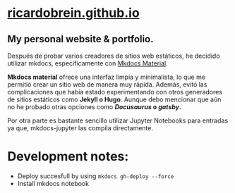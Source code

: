 # [ricardobrein.github.io](https://ricardobrein.github.io)

## My personal website & portfolio.

Después de probar varios creadores de sitios web estáticos, he decidido utilizar mkdocs, específicamente con [Mkdocs Material](https://squidfunk.github.io/mkdocs-material/).

**Mkdocs material** ofrece una interfaz limpia y minimalista, lo que me permitió crear un sitio web de manera muy rápida. Además, evitó las complicaciones que había estado experimentando con otros generadores de sitios estáticos como **Jekyll o Hugo**. Aunque debo mencionar que aún no he probado otras opciones como **_Docusaurus_ o _gatsby_.** 

Por otra parte es bastante sencillo utilizar Jupyter Notebooks para entradas ya que, mkdocs-jupyter las compila directamente.

# Development notes:

- Deploy succesfull by using `mkdocs gh-deploy --force`
- Install mkdocs notebook

